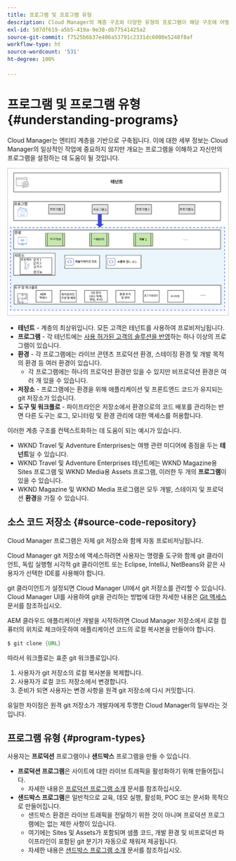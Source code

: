 ```yaml
---
title: 프로그램 및 프로그램 유형
description: Cloud Manager의 계층 구조와 다양한 유형의 프로그램이 해당 구조에 어떻게 적합하고 어떻게 다른지 알아봅니다.
exl-id: 507df619-a5b5-419a-9e38-db77541425a2
source-git-commit: f7525b6b37e486a53791c2331dc6000e5248f8af
workflow-type: ht
source-wordcount: '531'
ht-degree: 100%

---
```



# 프로그램 및 프로그램 유형 {#understanding-programs}

Cloud Manager는 엔티티 계층을 기반으로 구축됩니다. 이에 대한 세부 정보는 Cloud Manager의 일상적인 작업에 중요하지 않지만 개요는 프로그램을 이해하고 자신만의 프로그램을 설정하는 데 도움이 될 것입니다.

![Cloud Manager 계층](assets/program-types1.png)

* **테넌트** - 계층의 최상위입니다. 모든 고객은 테넌트를 사용하여 프로비저닝됩니다.
* **프로그램** - 각 테넌트에는 [사용 허가된 고객의 솔루션을 반영](introduction-production-programs.md)하는 하나 이상의 프로그램이 있습니다.
* **환경** - 각 프로그램에는 라이브 콘텐츠 프로덕션 환경, 스테이징 환경 및 개발 목적의 환경 등 여러 환경이 있습니다.
   * 각 프로그램에는 하나의 프로덕션 환경만 있을 수 있지만 비프로덕션 환경은 여러 개 있을 수 있습니다.
* **저장소** - 프로그램에는 환경을 위해 애플리케이션 및 프론트엔드 코드가 유지되는 git 저장소가 있습니다.
* **도구 및 워크플로** - 파이프라인은 저장소에서 환경으로의 코드 배포를 관리하는 반면 다른 도구는 로그, 모니터링 및 환경 관리에 대한 액세스를 허용합니다.

이러한 계층 구조를 컨텍스트화하는 데 도움이 되는 예시가 있습니다.

* WKND Travel 및 Adventure Enterprises는 여행 관련 미디어에 중점을 두는 **테넌트**&#x200B;일 수 있습니다.
* WKND Travel 및 Adventure Enterprises 테넌트에는 WKND Magazine용 Sites 프로그램 및 WKND Media용 Assets 프로그램, 이러한 두 개의 **프로그램**&#x200B;이 있을 수 있습니다.
* WKND Magazine 및 WKND Media 프로그램은 모두 개발, 스테이지 및 프로덕션 **환경**&#x200B;을 가질 수 있습니다.

## 소스 코드 저장소 {#source-code-repository}

Cloud Manager 프로그램은 자체 git 저장소와 함께 자동 프로비저닝됩니다.

Cloud Manager git 저장소에 액세스하려면 사용자는 명령줄 도구와 함께 git 클라이언트, 독립 실행형 시각적 git 클라이언트 또는 Eclipse, IntelliJ, NetBeans와 같은 사용자가 선택한 IDE를 사용해야 합니다.

git 클라이언트가 설정되면 Cloud Manager UI에서 git 저장소를 관리할 수 있습니다. Cloud Manager UI를 사용하여 git을 관리하는 방법에 대한 자세한 내용은 [Git 액세스](/help/implementing/cloud-manager/managing-code/accessing-repos.md) 문서를 참조하십시오.

AEM 클라우드 애플리케이션 개발을 시작하려면 Cloud Manager 저장소에서 로컬 컴퓨터의 위치로 체크아웃하여 애플리케이션 코드의 로컬 복사본을 만들어야 합니다.

```java
$ git clone {URL}
```

따라서 워크플로는 표준 git 워크플로입니다.

1. 사용자가 git 저장소의 로컬 복사본을 복제합니다.
1. 사용자가 로컬 코드 저장소에서 변경합니다.
1. 준비가 되면 사용자는 변경 사항을 원격 git 저장소에 다시 커밋합니다.

유일한 차이점은 원격 git 저장소가 개발자에게 투명한 Cloud Manager의 일부라는 것입니다.

## 프로그램 유형 {#program-types}

사용자는 **프로덕션** 프로그램이나 **샌드박스** 프로그램을 만들 수 있습니다.

* **프로덕션 프로그램**&#x200B;은 사이트에 대한 라이브 트래픽을 활성화하기 위해 만들어집니다.
   * 자세한 내용은 [프로덕션 프로그램 소개](/help/implementing/cloud-manager/getting-access-to-aem-in-cloud/introduction-production-programs.md) 문서를 참조하십시오.
* **샌드박스 프로그램**&#x200B;은 일반적으로 교육, 데모 실행, 활성화, POC 또는 문서화 목적으로 만들어집니다.
   * 샌드박스 환경은 라이브 트래픽을 전달하기 위한 것이 아니며 프로덕션 프로그램에는 없는 제한 사항이 있습니다.
   * 여기에는 Sites 및 Assets가 포함되며 샘플 코드, 개발 환경 및 비프로덕션 파이프라인이 포함된 git 분기가 자동으로 채워져 제공됩니다.
   * 자세한 내용은 [샌드박스 프로그램 소개](/help/implementing/cloud-manager/getting-access-to-aem-in-cloud/introduction-sandbox-programs.md) 문서를 참조하십시오.
